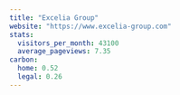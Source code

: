 ```yaml
---
title: "Excelia Group"
website: "https://www.excelia-group.com"
stats:
  visitors_per_month: 43100
  average_pageviews: 7.35
carbon:
  home: 0.52
  legal: 0.26
---
```

